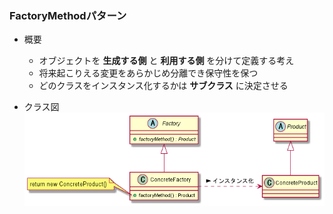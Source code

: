 ﻿### FactoryMethodパターン

* 概要
  - オブジェクトを __生成する側__ と __利用する側__ を分けて定義する考え
  - 将来起こりえる変更をあらかじめ分離でき保守性を保つ
  - どのクラスをインスタンス化するかは __サブクラス__ に決定させる

* クラス図  
![クラス図](img/class/class.png)
